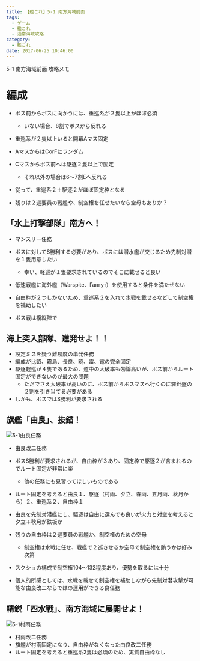 ```yaml
---
title: 【艦これ】5-1 南方海域前面
tags:
  - ゲーム
  - 艦これ
  - 通常海域攻略
category:
  - 艦これ
date: 2017-06-25 10:46:00
---
```


5-1 南方海域前面 攻略メモ

<!-- more -->

# 編成

* ボス前からボスに向かうには、重巡系が２隻以上がほぼ必須
  * いない場合、8割でボスから反れる
* 重巡系が２隻以上いると開幕Aマス固定
* AマスからはCorFにランダム
* Cマスからボス前へは駆逐２隻以上で固定
  * それ以外の場合は6～7割Eへ反れる

* 従って、重巡系２＋駆逐２がほぼ固定枠となる
* 残りは２巡要員の戦艦や、制空権を任せたいなら空母もありか？

## 「水上打撃部隊」南方へ！

* マンスリー任務
* ボスに対してS勝利する必要があり、ボスには潜水艦が交じるため先制対潜を１隻用意したい
  * 幸い、軽巡が１隻要求されているのでそこに載せると良い
* 低速戦艦に海外艦（Warspite、Гангут）を使用すると条件を満たせない
* 自由枠が２つしかないため、重巡系２を入れて水戦を載せるなどして制空権を補助したい

* ボス戦は複縦陣で

## 海上突入部隊、進発せよ！！

* 設定ミスを疑う難易度の単発任務
* 編成が比叡、霧島、長良、暁、雷、電の完全固定
* 駆逐軽巡が４隻であるため、道中の大破率も勿論高いが、ボス前からルート固定ができないのが最大の問題
  * ただでさえ大破率が高いのに、ボス前からボスマスへ行くのに羅針盤の２割を引き当てる必要がある
* しかも、ボスではS勝利が要求される

## 旗艦「由良」、抜錨！

![5-1由良任務](5-1-yura.png "5-1由良任務")

* 由良改二任務
* ボスS勝利が要求されるが、自由枠が３あり、固定枠で駆逐２が含まれるのでルート固定が非常に楽
  * 他の任務にも見習ってほしいものである

* ルート固定を考えると由良１、駆逐（村雨、夕立、春雨、五月雨、秋月から）２、重巡系２、自由枠１
* 由良を先制対潜艦にし、駆逐は自由に選んでも良いが火力と対空を考えると夕立＋秋月が鉄板か
* 残りの自由枠は２巡要員の戦艦か、制空権のための空母
  * 制空権は水戦に任せ、戦艦で２巡させるか空母で制空権を賄うかは好み次第

* スクショの構成で制空権104～132程度あり、優勢を取るには十分
* 個人的所感としては、水戦を載せて制空権を補助しながら先制対潜攻撃が可能な由良改二ならではの運用ができる良任務

## 精鋭「四水戦」、南方海域に展開せよ！

![5-1村雨任務](5-1-murasame.png "5-1村雨任務")

* 村雨改二任務
* 旗艦が村雨固定になり、自由枠がなくなった由良改二任務
* ルート固定を考えると重巡系2隻は必須のため、実質自由枠なし

